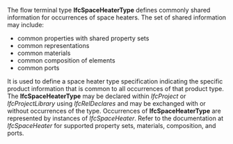 ﻿The flow terminal type **IfcSpaceHeaterType** defines commonly shared information for occurrences of space heaters. The set of shared information may include:

* common properties with shared property sets
* common representations
* common materials
* common composition of elements
* common ports

It is used to define a space heater type specification indicating the specific product information that is common to all occurrences of that product type. The **IfcSpaceHeaterType** may be declared within _IfcProject_ or _IfcProjectLibrary_ using _IfcRelDeclares_ and may be exchanged with or without occurrences of the type. Occurrences of **IfcSpaceHeaterType** are represented by instances of _IfcSpaceHeater_. Refer to the documentation at _IfcSpaceHeater_ for supported property sets, materials, composition, and ports.

